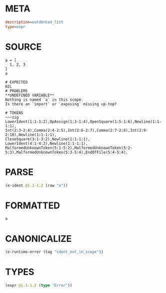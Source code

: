 # META
~~~ini
description=outdented_list
type=expr
~~~
# SOURCE
~~~roc
a = [
  1, 2, 3
]
a
~~~
~~~
# EXPECTED
NIL
# PROBLEMS
**UNDEFINED VARIABLE**
Nothing is named `a` in this scope.
Is there an `import` or `exposing` missing up-top?

# TOKENS
~~~zig
LowerIdent(1:1-1:2),OpAssign(1:3-1:4),OpenSquare(1:5-1:6),Newline(1:1-1:1),
Int(2:3-2:4),Comma(2:4-2:5),Int(2:6-2:7),Comma(2:7-2:8),Int(2:9-2:10),Newline(1:1-1:1),
CloseSquare(3:1-3:2),Newline(1:1-1:1),
LowerIdent(4:1-4:2),Newline(1:1-1:1),
MalformedUnknownToken(5:1-5:2),MalformedUnknownToken(5:2-5:3),MalformedUnknownToken(5:3-5:4),EndOfFile(5:4-5:4),
~~~
# PARSE
~~~clojure
(e-ident @1.1-1.2 (raw "a"))
~~~
# FORMATTED
~~~roc
a
~~~
# CANONICALIZE
~~~clojure
(e-runtime-error (tag "ident_not_in_scope"))
~~~
# TYPES
~~~clojure
(expr @1.1-1.2 (type "Error"))
~~~
